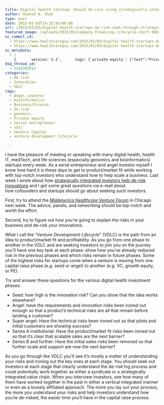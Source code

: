 ```yaml
---
title: Digital health startups should de-risk using strategically integrated investors
author: Shahid N. Shah
type: post
date: 2015-03-03T14:25:01+00:00
url: /2015/03/03/digital-health-startups-de-risk-seek-through-strategically-integrated-investors/
featured_image: /uploads/2015/03/Company-financing-lifecycle-chart-588x410.jpg
oc_commit_id:
  - https://www.healthcareguy.com/2015/03/03/digital-health-startups-de-risk-seek-through-strategically-integrated-investors/1478770901
  - https://www.healthcareguy.com/2015/03/03/digital-health-startups-de-risk-seek-through-strategically-integrated-investors/1425392702
oc_metadata:
  - |
    {		version:'1.1',		tags: {'private-equity': {"text":"Private equity","slug":"private-equity","source":{"_className":"SocialTag","url":"http://d.opencalais.com/dochash-1/98830ac5-964e-3973-b90f-8acfc60b6c59/SocialTag/1","subjectURL":null,"type":{"_className":"ArtifactType","url":"http://s.opencalais.com/1/type/tag/SocialTag","name":"SocialTag"},"name":"Private equity","makeMeATag":true,"importance":1,"normalizedRelevance":1},"bucketName":"current","bucketPlacement":"auto","_className":"Tag"}, 'angel-investor': {"text":"Angel investor","slug":"angel-investor","source":{"_className":"SocialTag","url":"http://d.opencalais.com/dochash-1/98830ac5-964e-3973-b90f-8acfc60b6c59/SocialTag/3","subjectURL":null,"type":{"_className":"ArtifactType","url":"http://s.opencalais.com/1/type/tag/SocialTag","name":"SocialTag"},"name":"Angel investor","makeMeATag":true,"importance":1,"normalizedRelevance":1},"bucketName":"current","bucketPlacement":"auto","_className":"Tag"}, 'businessfinance': {"text":"Business/Finance","slug":"businessfinance","source":{"_className":"SocialTag","url":"http://d.opencalais.com/dochash-1/98830ac5-964e-3973-b90f-8acfc60b6c59/SocialTag/4","subjectURL":null,"type":{"_className":"ArtifactType","url":"http://s.opencalais.com/1/type/tag/SocialTag","name":"SocialTag"},"name":"Business_Finance","makeMeATag":true,"importance":1,"normalizedRelevance":1},"bucketName":"current","bucketPlacement":"auto","_className":"Tag"}, 'bioinformatics': {"text":"bioinformatics","slug":"bioinformatics","source":{"_className":"Entity","url":"http://d.opencalais.com/genericHasher-1/7073f53f-60e6-349a-92d9-101bc0f799cc","subjectURL":null,"type":{"_className":"ArtifactType","url":"http://s.opencalais.com/1/type/em/e/Technology","name":"Technology"},"name":"bioinformatics","rawRelevance":0.383,"normalizedRelevance":0.383},"bucketName":"current","bucketPlacement":"auto","_className":"Tag"}, 'genomics': {"text":"genomics","slug":"genomics","source":{"_className":"Entity","url":"http://d.opencalais.com/genericHasher-1/be5a365e-118f-319d-8cea-cfd83f817fd0","subjectURL":null,"type":{"_className":"ArtifactType","url":"http://s.opencalais.com/1/type/em/e/Technology","name":"Technology"},"name":"genomics","rawRelevance":0.383,"normalizedRelevance":0.383},"bucketName":"current","bucketPlacement":"auto","_className":"Tag"}, 'serial-entrepreneur': {"text":"serial entrepreneur","slug":"serial-entrepreneur","source":{"_className":"Entity","url":"http://d.opencalais.com/genericHasher-1/04a67c62-715a-337c-a645-3aedb16e1fca","subjectURL":null,"type":{"_className":"ArtifactType","url":"http://s.opencalais.com/1/type/em/e/Position","name":"Position"},"name":"serial entrepreneur","rawRelevance":0.379,"normalizedRelevance":0.379},"bucketName":"current","bucketPlacement":"auto","_className":"Tag"}, 'de-risk': {"text":"de-risk","slug":"de-risk","source":null,"bucketName":"current","bucketPlacement":"auto","_className":"Tag"}, 'vdlc': {"text":"vdlc","slug":"vdlc","source":null,"bucketName":"current","bucketPlacement":"auto","_className":"Tag"}, 'venture-development-lifecycle': {"text":"venture development lifecycle","slug":"venture-development-lifecycle","source":null,"bucketName":"current","bucketPlacement":"auto","_className":"Tag"}, 'venture-capital': {"text":"Venture Capital","slug":"venture-capital","source":null,"bucketName":"current","bucketPlacement":"auto","_className":"Tag"}}	}
dsq_thread_id:
  - 5164202913
categories:
  - De-risk
  - Innovation
  - VDLC
tags:
  - Angel investor
  - bioinformatics
  - Business/Finance
  - de-risk
  - genomics
  - Private equity
  - serial entrepreneur
  - vdlc
  - Venture Capital
  - venture development lifecycle

---
```

I have the pleasure of meeting or speaking with many digital health, health IT, medTech, and life sciences (especially genomics and bioinformatics) startups every week. As a serial entrepreneur and angel investor myself I know how hard it is these days to get to product/market fit while working with top-notch investors who understand how to help scale a business. Last week I wrote about how [strategically integrated investors help de-risk innovations][1] and I got some great questions via e-mail about how cofounders and startups should go about seeking such investors.

First, try to attend the [_MidAmerica Healthcare Venture Forum_][2] in Chicago next week. The advice, panels, and networking should be top-notch and worth the effort.

Second, try to figure out how you&#8217;re going to explain the risks in your business and de-risk your innovations.

What I call the “_Venture Development Lifecycle_” (VDLC) is the path from an idea to product/market fit and profitability. As you go from one phase to another in the VDLC and are seeking investors to join you on the journey you&#8217;ll have one key task at each phase: show how you&#8217;ve already reduced risk in the previous phases and which risks remain in future phases. Some of the highest risks for startups come when a venture is moving from one capital raise phase (e.g. seed or angel) to another (e.g. VC, growth equity, or PE).

Try and answer these questions for the various digital health investment phases:

  * Seed: how high is the innovation risk? Can you show that the idea works elsewhere?
  * Angel: have the requirements and innovation risks been ironed out enough so that a product&#8217;s technical risks are all that remain before landing a customer?
  * Super angel: Have the technical risks been ironed out so that pilots and initial customers are showing success?
  * Series A institutional: Have the product/market fit risks been ironed out so that it&#8217;s clear that scalable sales are the next barrier?
  * Series B and further: Have the initial sales risks been removed so that further scale and support are now the next barrier?

As you go through the VDLC you&#8217;ll see it&#8217;s mostly a matter of understanding your risks and ironing out the key ones at each stage. You should seek out investors at each stage that clearly understand the de-risk&#8217;ing process and could potentially work together as either a syndicate or a strategically integrated value chain. When you interview investors, see how many of them have worked together in the past in either a vertical integrated manner or even as a loosely affiliated approach. The more you lay out your process, the more you understand your risks and help investors understand how you&#8217;re de-risked, the easier time you&#8217;ll have in the capital raise process.

 [1]: http://medcitynews.com/2015/02/strategically-integrated-investors-help-de-risk-innovations-venture-development-lifecycle
 [2]: http://events.medcitynews.com/midamerica/2015-agenda/